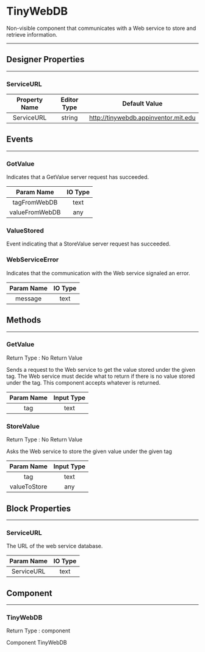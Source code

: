 <!--
  Copyright © 2013-2021 MIT, All rights reserved
  Released under the Apache License, Version 2.0
  http://www.apache.org/licenses/LICENSE-2.0
-->

# TinyWebDB

Non-visible component that communicates with a Web service to store and retrieve information.

---

## Designer Properties

---

### ServiceURL

| Property Name | Editor Type |             Default Value            |
| :-----------: | :---------: | :----------------------------------: |
|   ServiceURL  |    string   | http://tinywebdb.appinventor.mit.edu |

## Events

---

### GotValue

<div block-type = "component_event" component-selector = "TinyWebDB" event-selector = "GotValue" id = "tinywebdb-gotvalue"></div>

Indicates that a GetValue server request has succeeded.

|   Param Name   | IO Type |
| :------------: | :-----: |
|  tagFromWebDB  |   text  |
| valueFromWebDB |   any   |

### ValueStored

<div block-type = "component_event" component-selector = "TinyWebDB" event-selector = "ValueStored" id = "tinywebdb-valuestored"></div>

Event indicating that a StoreValue server request has succeeded.

### WebServiceError

<div block-type = "component_event" component-selector = "TinyWebDB" event-selector = "WebServiceError" id = "tinywebdb-webserviceerror"></div>

Indicates that the communication with the Web service signaled an error.

| Param Name | IO Type |
| :--------: | :-----: |
|   message  |   text  |

## Methods

---

### GetValue

<div block-type = "component_method" component-selector = "TinyWebDB" method-selector = "GetValue" id = "tinywebdb-getvalue"></div>

Return Type : No Return Value

Sends a request to the Web service to get the value stored under the given tag. The Web service must decide what to return if there is no value stored under the tag. This component accepts whatever is returned.

| Param Name | Input Type |
| :--------: | :--------: |
|     tag    |    text    |

### StoreValue

<div block-type = "component_method" component-selector = "TinyWebDB" method-selector = "StoreValue" id = "tinywebdb-storevalue"></div>

Return Type : No Return Value

Asks the Web service to store the given value under the given tag

|  Param Name  | Input Type |
| :----------: | :--------: |
|      tag     |    text    |
| valueToStore |     any    |

## Block Properties

---

### ServiceURL

<div block-type = "component_set_get" component-selector = "TinyWebDB" property-selector = "ServiceURL" property-type = "get" id = "get-tinywebdb-serviceurl"></div>

<div block-type = "component_set_get" component-selector = "TinyWebDB" property-selector = "ServiceURL" property-type = "set" id = "set-tinywebdb-serviceurl"></div>

The URL of the web service database.

| Param Name | IO Type |
| :--------: | :-----: |
| ServiceURL |   text  |

## Component

---

### TinyWebDB

<div block-type = "component_component_block" component-selector = "TinyWebDB" id = "component-tinywebdb"></div>

Return Type : component

Component TinyWebDB

